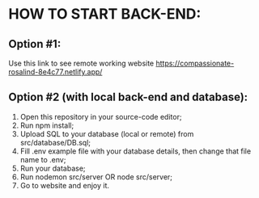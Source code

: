 ﻿# HOW TO START BACK-END:

## Option #1:

Use this link to see remote working website https://compassionate-rosalind-8e4c77.netlify.app/

## Option #2 (with local back-end and database):

1. Open this repository in your source-code editor;
2. Run npm install;
3. Upload SQL to your database (local or remote) from src/database/DB.sql;
4. Fill .env example file with your database details, then change that file name to .env;
5. Run your database;
6. Run nodemon src/server OR node src/server;
7. Go to website and enjoy it.
